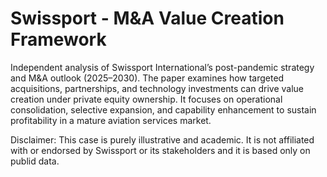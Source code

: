 # Swissport - M&A Value Creation Framework

Independent analysis of Swissport International’s post-pandemic strategy and M&A outlook (2025–2030). 
The paper examines how targeted acquisitions, partnerships, and technology investments can drive value creation under private equity ownership. 
It focuses on operational consolidation, selective expansion, and capability enhancement to sustain profitability in a mature aviation services market.

Disclaimer: This case is purely illustrative and academic. It is not affiliated with or endorsed by Swissport or its stakeholders and it is based only on publid data.



